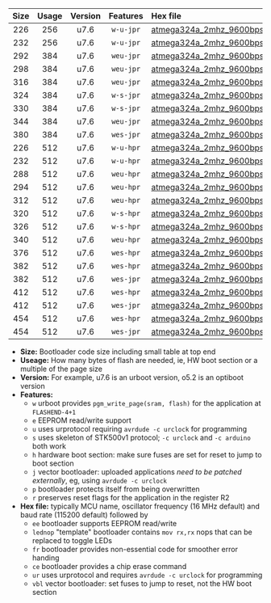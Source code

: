 |Size|Usage|Version|Features|Hex file|
|:-:|:-:|:-:|:-:|:--|
|226|256|u7.6|`w-u-jpr`|[atmega324a_2mhz_9600bps_ur_vbl.hex](https://raw.githubusercontent.com/stefanrueger/urboot/main//atmega324a_2mhz_9600bps_ur_vbl.hex)|
|232|256|u7.6|`w-u-jpr`|[atmega324a_2mhz_9600bps_lednop_ur_vbl.hex](https://raw.githubusercontent.com/stefanrueger/urboot/main//atmega324a_2mhz_9600bps_lednop_ur_vbl.hex)|
|292|384|u7.6|`weu-jpr`|[atmega324a_2mhz_9600bps_ee_ur_vbl.hex](https://raw.githubusercontent.com/stefanrueger/urboot/main//atmega324a_2mhz_9600bps_ee_ur_vbl.hex)|
|298|384|u7.6|`weu-jpr`|[atmega324a_2mhz_9600bps_ee_lednop_ur_vbl.hex](https://raw.githubusercontent.com/stefanrueger/urboot/main//atmega324a_2mhz_9600bps_ee_lednop_ur_vbl.hex)|
|316|384|u7.6|`weu-jpr`|[atmega324a_2mhz_9600bps_ee_lednop_fr_ur_vbl.hex](https://raw.githubusercontent.com/stefanrueger/urboot/main//atmega324a_2mhz_9600bps_ee_lednop_fr_ur_vbl.hex)|
|324|384|u7.6|`w-s-jpr`|[atmega324a_2mhz_9600bps_vbl.hex](https://raw.githubusercontent.com/stefanrueger/urboot/main//atmega324a_2mhz_9600bps_vbl.hex)|
|330|384|u7.6|`w-s-jpr`|[atmega324a_2mhz_9600bps_lednop_vbl.hex](https://raw.githubusercontent.com/stefanrueger/urboot/main//atmega324a_2mhz_9600bps_lednop_vbl.hex)|
|344|384|u7.6|`weu-jpr`|[atmega324a_2mhz_9600bps_ee_lednop_fr_ce_ur_vbl.hex](https://raw.githubusercontent.com/stefanrueger/urboot/main//atmega324a_2mhz_9600bps_ee_lednop_fr_ce_ur_vbl.hex)|
|380|384|u7.6|`wes-jpr`|[atmega324a_2mhz_9600bps_ee_vbl.hex](https://raw.githubusercontent.com/stefanrueger/urboot/main//atmega324a_2mhz_9600bps_ee_vbl.hex)|
|226|512|u7.6|`w-u-hpr`|[atmega324a_2mhz_9600bps_ur.hex](https://raw.githubusercontent.com/stefanrueger/urboot/main//atmega324a_2mhz_9600bps_ur.hex)|
|232|512|u7.6|`w-u-hpr`|[atmega324a_2mhz_9600bps_lednop_ur.hex](https://raw.githubusercontent.com/stefanrueger/urboot/main//atmega324a_2mhz_9600bps_lednop_ur.hex)|
|288|512|u7.6|`weu-hpr`|[atmega324a_2mhz_9600bps_ee_ur.hex](https://raw.githubusercontent.com/stefanrueger/urboot/main//atmega324a_2mhz_9600bps_ee_ur.hex)|
|294|512|u7.6|`weu-hpr`|[atmega324a_2mhz_9600bps_ee_lednop_ur.hex](https://raw.githubusercontent.com/stefanrueger/urboot/main//atmega324a_2mhz_9600bps_ee_lednop_ur.hex)|
|312|512|u7.6|`weu-hpr`|[atmega324a_2mhz_9600bps_ee_lednop_fr_ur.hex](https://raw.githubusercontent.com/stefanrueger/urboot/main//atmega324a_2mhz_9600bps_ee_lednop_fr_ur.hex)|
|320|512|u7.6|`w-s-hpr`|[atmega324a_2mhz_9600bps.hex](https://raw.githubusercontent.com/stefanrueger/urboot/main//atmega324a_2mhz_9600bps.hex)|
|326|512|u7.6|`w-s-hpr`|[atmega324a_2mhz_9600bps_lednop.hex](https://raw.githubusercontent.com/stefanrueger/urboot/main//atmega324a_2mhz_9600bps_lednop.hex)|
|340|512|u7.6|`weu-hpr`|[atmega324a_2mhz_9600bps_ee_lednop_fr_ce_ur.hex](https://raw.githubusercontent.com/stefanrueger/urboot/main//atmega324a_2mhz_9600bps_ee_lednop_fr_ce_ur.hex)|
|376|512|u7.6|`wes-hpr`|[atmega324a_2mhz_9600bps_ee.hex](https://raw.githubusercontent.com/stefanrueger/urboot/main//atmega324a_2mhz_9600bps_ee.hex)|
|382|512|u7.6|`wes-hpr`|[atmega324a_2mhz_9600bps_ee_lednop.hex](https://raw.githubusercontent.com/stefanrueger/urboot/main//atmega324a_2mhz_9600bps_ee_lednop.hex)|
|382|512|u7.6|`wes-jpr`|[atmega324a_2mhz_9600bps_ee_lednop_vbl.hex](https://raw.githubusercontent.com/stefanrueger/urboot/main//atmega324a_2mhz_9600bps_ee_lednop_vbl.hex)|
|412|512|u7.6|`wes-hpr`|[atmega324a_2mhz_9600bps_ee_lednop_fr.hex](https://raw.githubusercontent.com/stefanrueger/urboot/main//atmega324a_2mhz_9600bps_ee_lednop_fr.hex)|
|412|512|u7.6|`wes-jpr`|[atmega324a_2mhz_9600bps_ee_lednop_fr_vbl.hex](https://raw.githubusercontent.com/stefanrueger/urboot/main//atmega324a_2mhz_9600bps_ee_lednop_fr_vbl.hex)|
|454|512|u7.6|`wes-hpr`|[atmega324a_2mhz_9600bps_ee_lednop_fr_ce.hex](https://raw.githubusercontent.com/stefanrueger/urboot/main//atmega324a_2mhz_9600bps_ee_lednop_fr_ce.hex)|
|454|512|u7.6|`wes-jpr`|[atmega324a_2mhz_9600bps_ee_lednop_fr_ce_vbl.hex](https://raw.githubusercontent.com/stefanrueger/urboot/main//atmega324a_2mhz_9600bps_ee_lednop_fr_ce_vbl.hex)|

- **Size:** Bootloader code size including small table at top end
- **Useage:** How many bytes of flash are needed, ie, HW boot section or a multiple of the page size
- **Version:** For example, u7.6 is an urboot version, o5.2 is an optiboot version
- **Features:**
  + `w` urboot provides `pgm_write_page(sram, flash)` for the application at `FLASHEND-4+1`
  + `e` EEPROM read/write support
  + `u` uses urprotocol requiring `avrdude -c urclock` for programming
  + `s` uses skeleton of STK500v1 protocol; `-c urclock` and `-c arduino` both work
  + `h` hardware boot section: make sure fuses are set for reset to jump to boot section
  + `j` vector bootloader: uploaded applications *need to be patched externally*, eg, using `avrdude -c urclock`
  + `p` bootloader protects itself from being overwritten
  + `r` preserves reset flags for the application in the register R2
- **Hex file:** typically MCU name, oscillator frequency (16 MHz default) and baud rate (115200 default) followed by
  + `ee` bootloader supports EEPROM read/write
  + `lednop` "template" bootloader contains `mov rx,rx` nops that can be replaced to toggle LEDs
  + `fr` bootloader provides non-essential code for smoother error handing
  + `ce` bootloader provides a chip erase command
  + `ur` uses urprotocol and requires `avrdude -c urclock` for programming
  + `vbl` vector bootloader: set fuses to jump to reset, not the HW boot section
